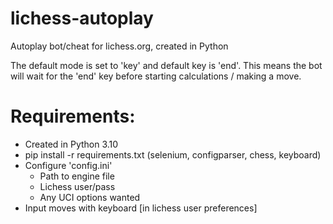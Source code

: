 # lichess-autoplay
Autoplay bot/cheat for lichess.org, created in Python

The default mode is set to 'key' and default key is 'end'.
This means the bot will wait for the 'end' key before starting calculations / making a move.

# Requirements:
* Created in Python 3.10
* pip install -r requirements.txt (selenium, configparser, chess, keyboard)            
* Configure 'config.ini'
  * Path to engine file
  * Lichess user/pass
  * Any UCI options wanted
* Input moves with keyboard [in lichess user preferences]
